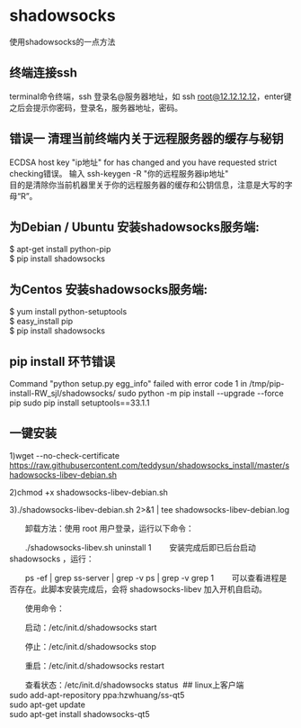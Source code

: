 # shadowsocks
使用shadowsocks的一点方法
## 终端连接ssh
terminal命令终端，ssh 登录名@服务器地址，如 ssh root@12.12.12.12，enter键之后会提示你密码，登录名，服务器地址，密码。
## 错误一 清理当前终端内关于远程服务器的缓存与秘钥
ECDSA host key "ip地址" for has changed and you have requested strict checking错误。
输入 ssh-keygen -R "你的远程服务器ip地址"    
目的是清除你当前机器里关于你的远程服务器的缓存和公钥信息，注意是大写的字母“R”。  
## 为Debian / Ubuntu 安装shadowsocks服务端:  
$ apt-get install python-pip  
$ pip install shadowsocks
## 为Centos 安装shadowsocks服务端:
$ yum install python-setuptools  
$ easy_install pip  
$ pip install shadowsocks
## pip install 环节错误  
Command "python setup.py egg_info" failed with error code 1 in /tmp/pip-install-RW_sjI/shadowsocks/
sudo python -m pip install --upgrade --force pip 
sudo pip install setuptools==33.1.1
## 一键安装
1)wget --no-check-certificate https://raw.githubusercontent.com/teddysun/shadowsocks_install/master/shadowsocks-libev-debian.sh  

2)chmod +x shadowsocks-libev-debian.sh  

3)./shadowsocks-libev-debian.sh 2>&1 | tee shadowsocks-libev-debian.log


　　卸载方法：使用 root 用户登录，运行以下命令：

　　./shadowsocks-libev.sh uninstall
1
　　安装完成后即已后台启动 shadowsocks ，运行：

　　ps -ef | grep ss-server | grep -v ps | grep -v grep
1
　　可以查看进程是否存在。此脚本安装完成后，会将 shadowsocks-libev 加入开机自启动。

　　使用命令：

　　启动：/etc/init.d/shadowsocks start

　　停止：/etc/init.d/shadowsocks stop

　　重启：/etc/init.d/shadowsocks restart

　　查看状态：/etc/init.d/shadowsocks status
  ## linux上客户端  
  sudo add-apt-repository ppa:hzwhuang/ss-qt5  
  sudo apt-get update  
  sudo apt-get install shadowsocks-qt5
